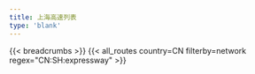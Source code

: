 ```yaml
---
title: 上海高速列表
type: 'blank'
---
```


{{< breadcrumbs >}}
{{< all_routes country=CN filterby=network regex="CN:SH:expressway" >}}
